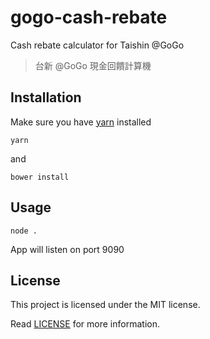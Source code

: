 # gogo-cash-rebate

Cash rebate calculator for Taishin @GoGo

> 台新 @GoGo 現金回饋計算機

## Installation

Make sure you have [yarn](https://yarnpkg.com/) installed

```shell
yarn
```

and 

```shell
bower install
```

## Usage

```shell
node .
```

App will listen on port 9090

## License

This project is licensed under the MIT license.

Read [LICENSE](LICENSE) for more information.
